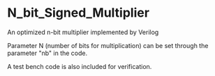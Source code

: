 # N_bit_Signed_Multiplier
An optimized n-bit multiplier implemented by Verilog

Parameter N (number of bits for multiplication) can be set through the parameter "nb" in the code.

A test bench code is also included for verification.
